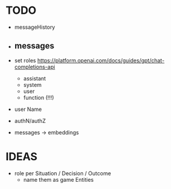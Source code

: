 TODO
====

- messageHistory
- messages
  - 
- set roles https://platform.openai.com/docs/guides/gpt/chat-completions-api
  - assistant
  - system
  - user
  - function (!!!)

- user Name
- authN/authZ

- messages -> embeddings


# IDEAS
- role per Situation / Decision / Outcome
  - name them as game Entities